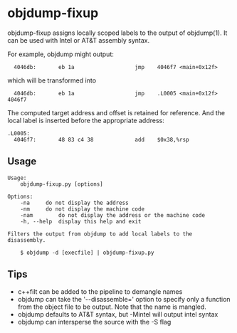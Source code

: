 # objdump-fixup

objdump-fixup assigns locally scoped labels to the output of
objdump(1).  It can be used with Intel or AT&T assembly syntax.

For example, objdump might output:
````
  4046db:       eb 1a                   jmp    4046f7 <main+0x12f>
````
which will be transformed into

````
  4046db:       eb 1a                   jmp    .L0005 <main+0x12f> 4046f7
````
The computed target address and offset is retained for reference. And
the local label is inserted before the appropriate address:
````
.L0005:
  4046f7:       48 83 c4 38             add    $0x38,%rsp
````
Usage
-----
````
Usage:
	objdump-fixup.py [options]

Options:
	-na		do not display the address
	-nm		do not display the machine code
	-nam		do not display the address or the machine code
	-h, --help	display this help and exit

Filters the output from objdump to add local labels to the disassembly.

    $ objdump -d [execfile] | objdump-fixup.py

````
Tips
----
- c++filt can be added to the pipeline to demangle names
- objdump can take the '--disassemble=' option to specify only a function from the object file to be output.  Note that the name is mangled.
- objdump defaults to AT&T syntax, but -Mintel will output intel syntax
- objdump can intersperse the source with the -S flag

